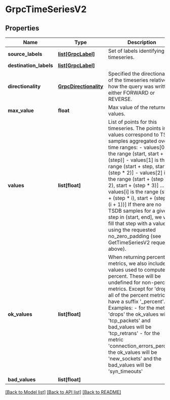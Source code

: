 # GrpcTimeSeriesV2

## Properties
Name | Type | Description | Notes
------------ | ------------- | ------------- | -------------
**source_labels** | [**list[GrpcLabel]**](GrpcLabel.md) | Set of labels identifying this timeseries. | [optional] 
**destination_labels** | [**list[GrpcLabel]**](GrpcLabel.md) |  | [optional] 
**directionality** | [**GrpcDirectionality**](GrpcDirectionality.md) | Specified the directionality of the timeseries relative to how the query was written, either FORWARD or REVERSE. | [optional] 
**max_value** | **float** | Max value of the returned values. | [optional] 
**values** | **list[float]** | List of points for this timeseries.  The points in values correspond to TSDB samples aggregated over time ranges:    - values[0] is the range (start, start + (step)]    - values[1] is the range (start + step, start + (step * 2)]    - values[2] is the range (start + (step * 2), start + (step * 3)]      ...    - values[i] is the range (start + (step * i), start + (step * (i +    1))]  If there are no TSDB samples for a given step in (start, end], we will fill that step with a value using the requested no_zero_padding (see GetTimeSeriesV2 request above). | [optional] 
**ok_values** | **list[float]** | When returning percent metrics, we also include the values used to compute the percent. These will be undefined for non-percent metrics.  Except for &#39;drops&#39;, all of the percent metrics have a suffix &#39;_percent&#39;.  Examples:  - for the metric &#39;drops&#39; the ok_values will be &#39;tcp_packets&#39; and    bad_values will be &#39;tcp_retrans&#39;  - for the metric &#39;connection_errors_percent&#39; the ok_values will be    &#39;new_sockets&#39; and the bad_values will be &#39;syn_timeouts&#39; | [optional] 
**bad_values** | **list[float]** |  | [optional] 

[[Back to Model list]](../README.md#documentation-for-models) [[Back to API list]](../README.md#documentation-for-api-endpoints) [[Back to README]](../README.md)


